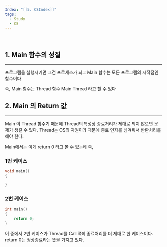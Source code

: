 ```yaml
---
Index: "[[5. CSIndex]]"
tags:
  - Study
  - CS
---
```

   
## 1. Main 함수의 성질
---
프로그램을 실행시키면 그건 프로세스가 되고 Main 함수는 모든 프로그램의 시작점인 함수이다

즉, Main 함수는 Thread 함수
Main Thread 라고 할 수 있다


## 2. Main 의 Return 값
---
Main 이 Thread 함수기 때문에 Thread의 특성상 종료처리가 제대로 되지 않으면 문제가 생길 수 있다.
Thread는 OS의 자원이기 때문에 종료 인자를 넘겨줘서 반환처리를 해야 한다.

Main에서는 이게 return 0 라고 볼 수 있는데
즉, 

### 1번 케이스
```cpp
void main()
{

}
```

### 2번 케이스
```cpp
int main()
{
	return 0;
}
```

이 중에서 2번 케이스가 Thread를 Call 쪽에 종료처리를 더 제대로 한 케이스이다.
return 0는 정상종료라는 뜻을 가지고 있다.
